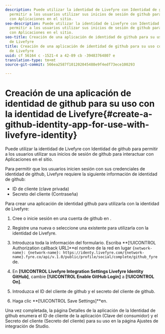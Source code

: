 ```yaml
---
description: Puede utilizar la identidad de Livefyre con Identidad de github para
  permitir a los usuarios utilizar sus inicios de sesión de github para interactuar
  con Aplicaciones en el sitio.
seo-description: Puede utilizar la identidad de Livefyre con Identidad de github para
  permitir a los usuarios utilizar sus inicios de sesión de github para interactuar
  con Aplicaciones en el sitio.
seo-title: Creación de una aplicación de identidad de github para su uso con la identidad
  de Livefyre
title: Creación de una aplicación de identidad de github para su uso con la identidad
  de Livefyre
uuid: cf 56164 c -1521-4 a 42-89 cb -39483764807 e
translation-type: tm+mt
source-git-commit: 566ea2587f101202045488e9f4edf73ece100293

---
```



# Creación de una aplicación de identidad de github para su uso con la identidad de Livefyre{#create-a-github-identity-app-for-use-with-livefyre-identity}

Puede utilizar la identidad de Livefyre con Identidad de github para permitir a los usuarios utilizar sus inicios de sesión de github para interactuar con Aplicaciones en el sitio.

Para permitir que los usuarios inicien sesión con sus credenciales de identidad de github, Livefyre requiere la siguiente información de identidad de github:

* ID de cliente (clave privada)
* Secreto del cliente (Contraseña)

Para crear una aplicación de identidad github para utilizarla con la identidad de Livefyre:

1. Cree o inicie sesión en una cuenta de github en [](https://github.com/settings/developers).
1. Registre una nueva o seleccione una existente para utilizarla con la identidad de Livefyre.
1. Introduzca toda la información del formulario. Escriba **[!UICONTROL Authorization callback URL]**el nombre de la red en lugar `{network-name}: {network-name}: https://identy.livefyre.com/{network-name}.fyre.co/api/v.1.0/public/profile/social/complete/github_fyre`de.

1. En **[!UICONTROL Livefyre Integration Settings Livefyre Identity GitHub]**, cambie **[!UICONTROL Enable GitHub Login]** a **[!UICONTROL On]**.

1. Introduzca el ID del cliente de github y el secreto del cliente de github.
1. Haga clic **[!UICONTROL Save Settings]**en.

Una vez completada, la página Detalles de la aplicación de la Identidad de github enumera el ID de cliente de la aplicación (Clave del consumidor) y el Secreto del cliente (Secreto del cliente) para su uso en la página Ajustes de integración de Studio.

